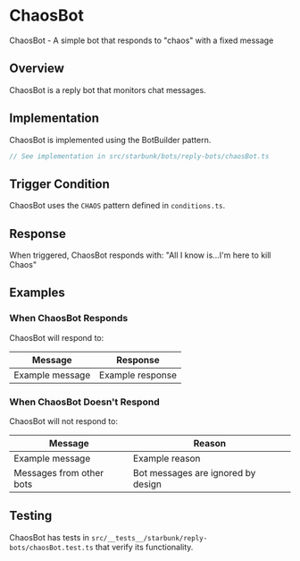 # ChaosBot

ChaosBot - A simple bot that responds to "chaos" with a fixed message

## Overview

ChaosBot is a reply bot that monitors chat messages.

## Implementation

ChaosBot is implemented using the BotBuilder pattern.

```typescript
// See implementation in src/starbunk/bots/reply-bots/chaosBot.ts
```

## Trigger Condition

ChaosBot uses the `CHAOS` pattern defined in `conditions.ts`.


## Response

When triggered, ChaosBot responds with: "All I know is...I'm here to kill Chaos"


## Examples

### When ChaosBot Responds

ChaosBot will respond to:

| Message | Response |
|---------|----------|
| Example message | Example response |

### When ChaosBot Doesn't Respond

ChaosBot will not respond to:

| Message | Reason |
|---------|--------|
| Example message | Example reason |
| Messages from other bots | Bot messages are ignored by design |

## Testing

ChaosBot has tests in `src/__tests__/starbunk/reply-bots/chaosBot.test.ts` that verify its functionality.
